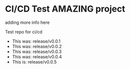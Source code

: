 # CI/CD Test AMAZING project

adding more info here

Test repo for ci/cd

- This was: release/v0.0.1
- This was: release/v0.0.2
- This was: release/v0.0.3
- This was: release/v0.0.4
- This is: release/v0.0.5
